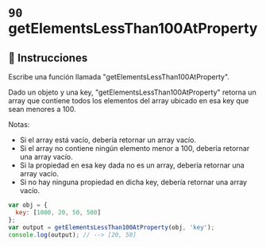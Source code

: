 # `90` getElementsLessThan100AtProperty

## 📝 Instrucciones

Escribe una función llamada "getElementsLessThan100AtProperty".

Dado un objeto y una key, "getElementsLessThan100AtProperty" retorna un array que contiene todos los elementos del array ubicado en esa key que sean menores a 100.


Notas:

* Si el array está vacío, debería retornar un array vacío.
* Si el array no contiene ningún elemento menor a 100, debería retornar una array vacío.
* Si la propiedad en esa key dada no es un array, debería retornar una array vacío.
* Si no hay ninguna propiedad en dicha key, debería retornar una array vacío.

```js
var obj = {
  key: [1000, 20, 50, 500]
};
var output = getElementsLessThan100AtProperty(obj, 'key');
console.log(output); // --> [20, 50]
```
